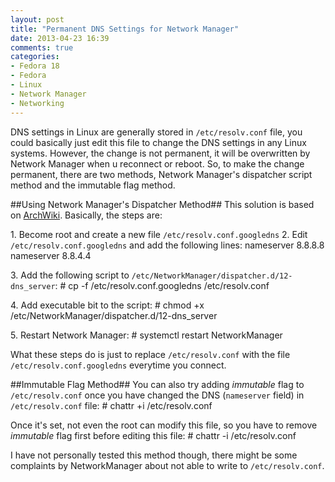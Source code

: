 ```yaml
---
layout: post
title: "Permanent DNS Settings for Network Manager"
date: 2013-04-23 16:39
comments: true
categories: 
- Fedora 18
- Fedora
- Linux
- Network Manager
- Networking
---
```

DNS settings in Linux are generally stored in `/etc/resolv.conf` file, you could basically just edit this file to change the DNS settings in any Linux systems. However, the change is not permanent, it will be overwritten by Network Manager when u reconnect or reboot. So, to make the change permanent, there are two methods, Network Manager's dispatcher script method and the immutable flag method.

##Using Network Manager's Dispatcher Method##
This solution is based on [ArchWiki](https://wiki.archlinux.org/index.php/NetworkManager#Use_OpenDNS_servers). Basically, the steps are:

1\. Become root and create a new file `/etc/resolv.conf.googledns`
2\. Edit `/etc/resolv.conf.googledns` and add the following lines:
	nameserver 8.8.8.8
	nameserver 8.8.4.4

3\. Add the following script to `/etc/NetworkManager/dispatcher.d/12-dns_server`:
	# cp -f /etc/resolv.conf.googledns /etc/resolv.conf

4\. Add executable bit to the script:
	# chmod +x /etc/NetworkManager/dispatcher.d/12-dns_server

5\. Restart Network Manager:
	# systemctl restart NetworkManager

What these steps do is just to replace `/etc/resolv.conf` with the file `/etc/resolv.conf.googledns` everytime you connect.

##Immutable Flag Method##
You can also try adding _immutable_ flag to `/etc/resolv.conf` once you have changed the DNS (`nameserver` field) in `/etc/resolv.conf` file:
	# chattr +i /etc/resolv.conf

Once it's set, not even the root can modify this file, so you have to remove _immutable_ flag first before editing this file:
	# chattr -i /etc/resolv.conf

I have not personally tested this method though, there might be some complaints by NetworkManager about not able to write to `/etc/resolv.conf`.
